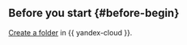 ## Before you start {#before-begin}

[Create a folder](../../resource-manager/operations/folder/create.md) in {{ yandex-cloud }}.

